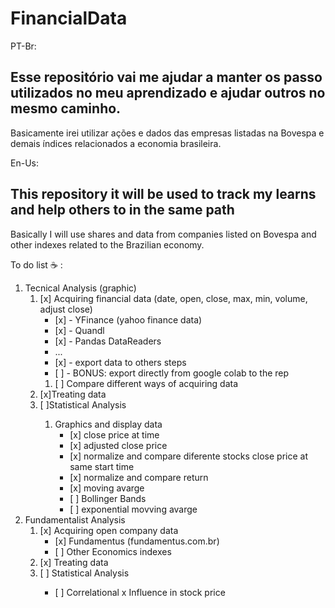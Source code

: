 <h1>FinancialData</h1>

PT-Br:
## Esse repositório vai me ajudar a manter os passo utilizados no meu aprendizado e ajudar outros no mesmo caminho.
 Basicamente irei utilizar ações e dados das empresas listadas na Bovespa e demais índices relacionados a economia brasileira.

En-Us:
## This repository it will be used to track my learns and help others to in the same path
Basically I will use shares and data from companies listed on Bovespa and other indexes related to the Brazilian economy.





To do list :coffee: :
<ol>
<li>Tecnical Analysis (graphic)
       <ol>
       <li>[x] Acquiring financial data (date, open, close, max, min, volume, adjust close)
                     <ul>                    
                     <li>[x] - YFinance (yahoo finance data)</li>
                     <li>[x] - Quandl</li>
                     <li>[x] - Pandas DataReaders</li>
                     <li>...</li>
                     <li>[x] - export data to others steps</li>
                     <li>[ ]  - BONUS: export directly from google colab to the rep</li>
                     </ul>
              <ol>
              <li>[ ] Compare different ways of acquiring data</li> 
              </ol>
       </li>
       <li>[x]Treating data</li> 
       <li>[ ]Statistical Analysis </li> 
              <ol>
              <li>Graphics and display data
                     <ul>
                     <li>[x] close price at time</li>
                            <li>[x] adjusted close price</li>
                            <li>[x] normalize and compare diferente stocks close price at same start time</li>
                            <li>[x] normalize and compare return</li>
                            <li>[x] moving avarge</li>
                            <li>[ ] Bollinger Bands</li>
                            <li>[ ] exponential movving avarge </li>
                     </ul>
              </li>      
              </ol>
      </ol>
<li>Fundamentalist Analysis
       <ol>
       <li>[x] Acquiring open company data
              <ul>
                     <li>[x] Fundamentus (fundamentus.com.br)</li>
                     <li>[ ] Other Economics indexes</li>
              </ul>
       </li>
       <li>[x] Treating data</li>
       <li>[ ] Statistical Analysis</li>
              <ul>
              <li>[ ] Correlational x Influence in stock price</li>
              </ul>
      </ol>
</li>
</ol>
